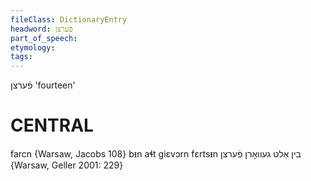 ```yaml
---
fileClass: DictionaryEntry
headword: פֿערצן
part_of_speech: 
etymology: 
tags: 
---
```

 פֿערצן
'fourteen'

CENTRAL
========

farcn {Warsaw, Jacobs 108}
bᵻn aɬt giɛvɔrn fɛrtsᵻn בין אַלט געוואָרן פֿערצן {Warsaw, Geller 2001: 229}
